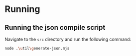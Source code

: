 # Running 

## Running the json compile script

Navigate to the `src` directory and run the following command:

```bash
node .\util\generate-json.mjs
```
